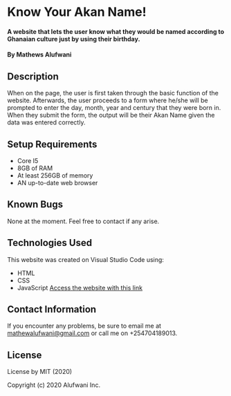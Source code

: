 # Know Your Akan Name!
#### A website that lets the user know what they would be named according to Ghanaian culture just by using their birthday.
#### By Mathews Alufwani
## Description
When on the page, the user is first taken through the basic function of the website. Afterwards, the user proceeds to a form where he/she will be prompted to enter the day, month, year and century that they were born in. When they submit the form, the output will be their Akan Name given the data was entered correctly.
## Setup Requirements
* Core I5
* 8GB of RAM
* At least 256GB of memory
* AN up-to-date web browser
## Known Bugs
None at the moment. Feel free to contact if any arise.
## Technologies Used
This website was created on Visual Studio Code using:
* HTML
* CSS
* JavaScript
[Access the website with this link](https://mathewsalufwani.github.io/portfolio/)
## Contact Information
If you encounter any problems, be sure to email me at mathewalufwani@gmail.com or call me on +254704189013.
## License
License by MIT (2020)

Copyright (c) 2020 Alufwani Inc.